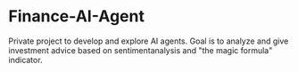 # Finance-AI-Agent
Private project to develop and explore AI agents. Goal is to analyze and give investment advice based on sentimentanalysis and "the magic formula" indicator.
